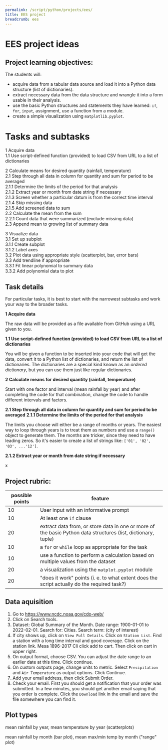 ```yaml
---
permalink: /script/python/projects/ees/
title: EES project
breadcrumb: ees
---
```


# EES project ideas

## Project learning objectives:

The students will:
- acquire data from a tabular data source and load it into a Python data structure (list of dictionaries).
- extract necessary data from the data structure and wrangle it into a form usable in their analysis.
- use the basic Python structures and statements they have learned: `if`, `for`, `input`, assignment, use a function from a module.
- create a simple visualization using `matplotlib.pyplot`. 

# Tasks and subtasks

1 Acquire data<br/>
1\.1 Use script-defined function (provided) to load CSV from URL to a list of dictionaries<br/>

2 Calculate means for desired quantity (rainfall, temperature)<br/>
2\.1 Step through all data in column for quantity and sum for period to be averaged<br/>
2\.1.1 Determine the limits of the period for that analysis<br/>
2\.1.2 Extract year or month from date string if necessary<br/>
2\.1.3 Screen whether a particular datum is from the correct time interval<br/>
2\.1.4 Skip missing data<br/>
2\.1.5 Add screened data to sum<br/>
2\.2 Calculate the mean from the sum<br/>
2\.2.1 Count data that were summarized (exclude missing data)<br/>
2\.3 Append mean to growing list of summary data<br/>

3 Visualize data<br/>
3\.1 Set up subplot<br/>
3\.1.1 Create subplot<br/>
3\.1.2 Label axes<br/>
3\.2 Plot data using appropriate style (scatterplot, bar, error bars)<br/>
3\.3 Add trendline if appropriate<br/>
3\.3.1 Fit linear polynomial to summary data<br/>
3\.3.2 Add polynomial data to plot<br/>

## Task details

For particular tasks, it is best to start with the narrowest subtasks and work your way to the broader tasks.

**1 Acquire data**

The raw data will be provided as a file available from GitHub using a URL given to you. 

**1\.1 Use script-defined function (provided) to load CSV from URL to a list of dictionaries**

You will be given a function to be inserted into your code that will get the data, convert it to a Python list of dictionaries, and return the list of dictionaries. The dictionaries are a special kind known as an *ordered dictionary*, but you can use them just like regular dictionaries.

**2 Calculate means for desired quantity (rainfall, temperature)**

Start with one factor and interval (mean rainfall by year) and after completing the code for that combination, change the code to handle different intervals and factors. 

**2\.1 Step through all data in column for quantity and sum for period to be averaged**
**2\.1.1 Determine the limits of the period for that analysis**

The limits you choose will either be a range of months or years. The easiest way to loop through years is to treat them as numbers and use a `range()` object to generate them. The months are tricker, since they need to have leading zeros. So it's easier to create a list of strings like: `['01', '02', '03', ...'12']`. 

**2\.1.2 Extract year or month from date string if necessary**

x

## Project rubric:

| possible points | feature |
| --------------- | ------- |
| 10 | User input with an informative prompt |
| 10 | At least one `if` clause |
| 20 | extract data from, or store data in one or more of the basic Python data structures (list, dictionary, tuple) |
| 10 | a `for` or `while` loop as appropriate for the task |
| 10 | use a function to perform a calculation based on multiple values from the dataset |
| 20 | a visualization using the `matplot.pyplot` module |
| 20 | "does it work" points (i. e. to what extent does the script actually do the required task?) |

## Data aquisition

1. Go to <https://www.ncdc.noaa.gov/cdo-web/>
2. Click on Search tools.
3. Dataset: Global Summary of the Month. Date range: 1900-01-01 to 2022-02-01. Search for: Cities. Search term: (city of interest)
4. If city shows up, click on `View Full Details`. Click on `Station List`. Find a station with a long time interval and good coverage. Click on the station link. Mesa 1896-2017
Cli click add to cart. Then click on cart in upper right.
5. On output format, choose CSV. You can adjust the date range to an earlier date at this time. Click continue.
6. On custom outputs page, change units to metric. Select `Precipitation` and `Air Temperature` as output options. Click Continue.
7. Add your email address, then click Submit Order.
8. Check your email. First you should get a notification that your order was submitted. In a few minutes, you should get another email saying that you order is complete. Click the `Download` link in the email and save the file somewhere you can find it.

## Plot types

mean rainfall by year, mean temperature by year (scatterplots)

mean rainfall by month (bar plot), mean max/min temp by month ("range" plot)
